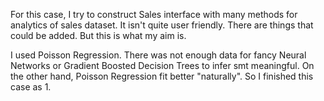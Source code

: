 For this case, I try to construct Sales interface with many methods for analytics of sales dataset. It isn't quite user friendly. There are things that could be added. But this is what my aim is.

I used Poisson Regression. There was not enough data for fancy Neural Networks or Gradient Boosted Decision Trees to infer smt meaningful. On the other hand, Poisson Regression fit better "naturally". So I finished this case as 1.
